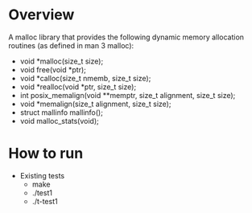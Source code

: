 # Overview
 A malloc library that provides the following dynamic memory allocation routines (as defined in man 3 malloc):

- void *malloc(size_t size);
- void free(void *ptr);
- void *calloc(size_t nmemb, size_t size);
- void *realloc(void *ptr, size_t size);
- int posix_memalign(void **memptr, size_t alignment, size_t size);
- void *memalign(size_t alignment, size_t size);
- struct mallinfo mallinfo();
- void malloc_stats(void);

# How to run
- Existing tests
  - make
  - ./test1
  - ./t-test1
